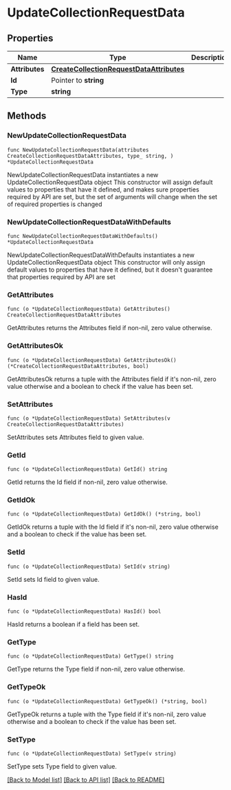 # UpdateCollectionRequestData

## Properties

Name | Type | Description | Notes
------------ | ------------- | ------------- | -------------
**Attributes** | [**CreateCollectionRequestDataAttributes**](CreateCollectionRequestDataAttributes.md) |  | 
**Id** | Pointer to **string** |  | [optional] 
**Type** | **string** |  | 

## Methods

### NewUpdateCollectionRequestData

`func NewUpdateCollectionRequestData(attributes CreateCollectionRequestDataAttributes, type_ string, ) *UpdateCollectionRequestData`

NewUpdateCollectionRequestData instantiates a new UpdateCollectionRequestData object
This constructor will assign default values to properties that have it defined,
and makes sure properties required by API are set, but the set of arguments
will change when the set of required properties is changed

### NewUpdateCollectionRequestDataWithDefaults

`func NewUpdateCollectionRequestDataWithDefaults() *UpdateCollectionRequestData`

NewUpdateCollectionRequestDataWithDefaults instantiates a new UpdateCollectionRequestData object
This constructor will only assign default values to properties that have it defined,
but it doesn't guarantee that properties required by API are set

### GetAttributes

`func (o *UpdateCollectionRequestData) GetAttributes() CreateCollectionRequestDataAttributes`

GetAttributes returns the Attributes field if non-nil, zero value otherwise.

### GetAttributesOk

`func (o *UpdateCollectionRequestData) GetAttributesOk() (*CreateCollectionRequestDataAttributes, bool)`

GetAttributesOk returns a tuple with the Attributes field if it's non-nil, zero value otherwise
and a boolean to check if the value has been set.

### SetAttributes

`func (o *UpdateCollectionRequestData) SetAttributes(v CreateCollectionRequestDataAttributes)`

SetAttributes sets Attributes field to given value.


### GetId

`func (o *UpdateCollectionRequestData) GetId() string`

GetId returns the Id field if non-nil, zero value otherwise.

### GetIdOk

`func (o *UpdateCollectionRequestData) GetIdOk() (*string, bool)`

GetIdOk returns a tuple with the Id field if it's non-nil, zero value otherwise
and a boolean to check if the value has been set.

### SetId

`func (o *UpdateCollectionRequestData) SetId(v string)`

SetId sets Id field to given value.

### HasId

`func (o *UpdateCollectionRequestData) HasId() bool`

HasId returns a boolean if a field has been set.

### GetType

`func (o *UpdateCollectionRequestData) GetType() string`

GetType returns the Type field if non-nil, zero value otherwise.

### GetTypeOk

`func (o *UpdateCollectionRequestData) GetTypeOk() (*string, bool)`

GetTypeOk returns a tuple with the Type field if it's non-nil, zero value otherwise
and a boolean to check if the value has been set.

### SetType

`func (o *UpdateCollectionRequestData) SetType(v string)`

SetType sets Type field to given value.



[[Back to Model list]](../README.md#documentation-for-models) [[Back to API list]](../README.md#documentation-for-api-endpoints) [[Back to README]](../README.md)


